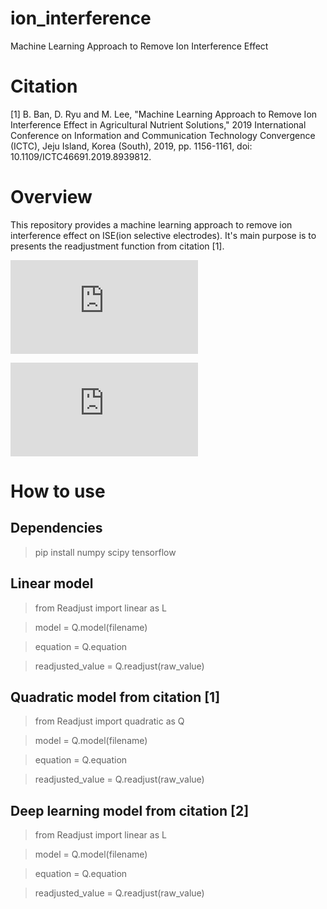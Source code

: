# ion_interference
Machine Learning Approach to Remove Ion Interference Effect

# Citation
[1] B. Ban, D. Ryu and M. Lee, "Machine Learning Approach to Remove Ion Interference Effect in Agricultural Nutrient Solutions," 2019 International Conference on Information and Communication Technology Convergence (ICTC), Jeju Island, Korea (South), 2019, pp. 1156-1161, doi: 10.1109/ICTC46691.2019.8939812.

# Overview
This repository provides a machine learning approach to remove ion interference effect on ISE(ion selective electrodes).
It's main purpose is to presents the readjustment function from citation [1].

![equation](https://latex.codecogs.com/gif.latex?C_%7Br%7D%20%3D%20%5Cmu%20%28TDS%29%20%5Ctimes%20C_%7BISE%7D)


![equation](https://latex.codecogs.com/gif.latex?%5Cmu%20%28TDS%29%20%5Capprox%20%5Cfrac%7BC_%7Br%7D%7D%7BC_%7BISE%7D%7D)


# How to use
## Dependencies
> pip install numpy scipy tensorflow

## Linear model
> from Readjust import linear as L

> model = Q.model(filename)

> equation = Q.equation

> readjusted_value = Q.readjust(raw_value)


## Quadratic model from citation [1]
> from Readjust import quadratic as Q

> model = Q.model(filename)

> equation = Q.equation

> readjusted_value = Q.readjust(raw_value)

## Deep learning model from citation [2]
> from Readjust import linear as L

> model = Q.model(filename)

> equation = Q.equation

> readjusted_value = Q.readjust(raw_value)


